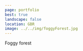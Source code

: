 ```yaml
---
page: portfolio
best: true
landscape: false
location: GBR
image: ../../img/foggyForest.jpg
---
```

Foggy forest
